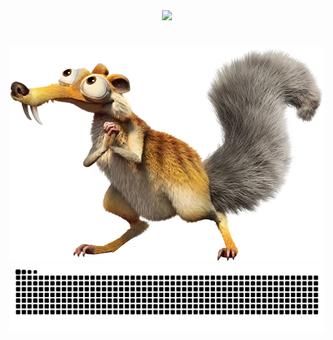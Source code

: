 <div align="center">
  <img src="https://readme-typing-svg.demolab.com?
    font=Fira+Code&pause=1000&size=40&width=435&
    lines=+Ola!+Eu+sou+o+André%C3%A9+Alvino%F0%9F%91%8B">
</div>



#

<img src="https://github.com/euandr/euandr/blob/main/Scrat_29.webp" alt="Texto Alternativo">

<picture align="center">
  <source media="(prefers-color-scheme: dark)" srcset="https://raw.githubusercontent.com/euandr/euandr/output/github-contribution-grid-snake-dark.svg">
  <source media="(prefers-color-scheme: light)" srcset="https://raw.githubusercontent.com/euandr/euandr/output/github-contribution-grid-snake-dark.svg">
  <img align="center" alt="github contribution grid snake animation" src="https://raw.githubusercontent.com/euandr/euandr/output/github-contribution-grid-snake.svg">
</picture>
